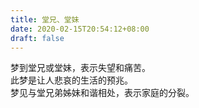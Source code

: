 ```yaml
---
title: 堂兄、堂妹
date: 2020-02-15T20:54:12+08:00
draft: false
---
```


梦到堂兄或堂妹，表示失望和痛苦。<br>
此梦是让人悲哀的生活的预兆。<br>
梦见与堂兄弟姊妹和谐相处，表示家庭的分裂。<br>
